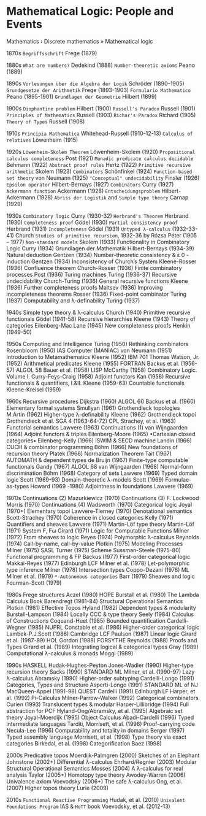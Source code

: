 # Mathematical Logic: People and Events

Mathematics › Discrete mathematics » Mathematical logic

1870s
`Begriffsschrift` Frege (1879)

1880s
`What are numbers?` Dedekind (1888)
`Number-theoretic axioms` Peano (1889)

1890s
`Vorlesungen über die Algebra der Logik` Schröder (1890–1905)
`Grundgesetze der Arithmetik` Frege (1893-1903)
`Formulario Mathematico` Peano (1895-1901)
`Grundlagen der Geometrie` Hilbert (1899)

1900s
`Diophantine problem` Hilbert (1900)
`Russell's Paradox` Russell (1901)
`Principles of Mathematics` Russell (1903)
`Richar's Paradox` Richard (1905)
`Theory of Types` Russell (1908)

1910s
`Principia Mathematica` Whitehead-Russell (1910-12-13)
`Calculus of relatives` Löwenheim (1915)

1920s
`Löwenheim-Skolem Theorem` Löwenheim-Skolem (1920)
`Propositional calculus completeness` Post (1921)
`Monadic predicate calculus decidable` Behmann (1922)
`Abstract proof rules` Hertz (1922)
`Primitive recursive arithmetic` Skolem (1923)
`Combinators` Schönfinkel (1924)
`Function-based set theory` von Neumann (1925)
`"Conceptual" undecidability` Finsler (1926)
`Epsilon operator` Hilbert-Bernays (1927)
`Combinators` Curry (1927)
`Ackermann function` Ackermann (1928)
`Entscheidungsproblem` Hilbert-Ackermann (1928)
`Abriss der Logistik` and `Simple type theory` Carnap (1929)

1930s
`Combinatory logic` Curry (1930-32)
`Herbrand's Theorem` Herbrand (1930)
`Completeness proof` Gödel (1930)
`Partial consistency proof` Herbrand (1931)
`Incompleteness` Gödel (1931)
`Untyped λ-calculus` (1932-33-41) Church
`Studies of primitive recursion`, 1932-36 by Rózsa Péter (1905 – 1977)
`Non-standard models` Skolem (1933)
Functionality in Combinatory Logic Curry (1934)
Grundlagen der Mathematik Hilbert-Bernays (1934-39)
Natural deduction Gentzen (1934)
Number-theoretic consistency & ε 0 -induction Gentzen (1934)
Inconsistency of Church’s System Kleene-Rosser (1936)
Confluence theorem Church-Rosser (1936)
Finite combinatory processes Post (1936)
Turing machines Turing (1936-37)
Recursive undecidability Church-Turing (1936)
General recursive functions Kleene (1936)
Further completeness proofs Maltsev (1936)
Improving incompleteness theorems Rosser (1936)
Fixed-point combinator Turing (1937)
Computability and λ-definability Turing (1937)

1940s
Simple type theory & λ-calculus Church (1940)
Primitive recursive functionals Gödel (1941-58)
Recursive hierarchies Kleene (1943)
Theory of categories Eilenberg-Mac Lane (1945)
New completeness proofs Henkin (1949-50)

1950s
Computing and Intelligence Turing (1950)
Rethinking combinators Rosenbloom (1950)
IAS Computer (MANIAC) von Neumann (1951)
Introduction to Metamathematics Kleene (1952)
IBM 701 Thomas Watson, Jr. (1952)
Arithmetical predicates Kleene (1955)
FORTRAN Backus et al. (1956-57)
ALGOL 58 Bauer et al. (1958)
LISP McCarthy (1958)
Combinatory Logic. Volume I. Curry-Feys-Craig (1958)
Adjoint functors Kan (1958)
Recursive functionals & quantifiers, I.&II. Kleene (1959-63)
Countable functionals Kleene-Kreisel (1959)

1960s
Recursive procedures Dijkstra (1960)
ALGOL 60 Backus et al. (1960)
Elementary formal systems Smullyan (1961)
Grothendieck topologies M.Artin (1962)
Higher-type λ-definability Kleene (1962)
Grothendieck topoi Grothendieck et al. SGA 4 (1963-64-72)
CPL Strachey, et al. (1963)
Functorial semantics Lawvere (1963)
Continuations (1) van Wijngaarden (1964)
Adjoint functors & triples Eilenberg-Moore (1965)
•Cartesian closed categories• Eilenberg-Kelly (1966)
ISWIM & SECD machine Landin (1966)
CUCH & combinator programming Böhm (1966)
New foundations of recursion theory Platek (1966)
Normalization Theorem Tait (1967)
AUTOMATH & dependent types de Bruijn (1967)
Finite-type computable functionals Gandy (1967)
ALGOL 68 van Wijngaarden (1968)
Normal-form discrimination Böhm (1968)
Category of sets Lawvere (1969)
Typed domain logic Scott (1969-93)
Domain-theoretic λ-models Scott (1969)
Formulae-as-types Howard (1969 -1980)
Adjointness in foundations Lawvere (1969)

1970s
Continuations (2) Mazurkiewicz (1970)
Continuations (3) F. Lockwood Morris (1970)
Continuations (4) Wadsworth (1970)
Categorical logic Joyal (1970+)
Elementary topoi Lawvere-Tierney (1970)
Denotational semantics Scott-Strachey (1970)
Coherence in closed categories Kelly (1971)
Quantifiers and sheaves Lawvere (1971)
Martin-Löf type theory Martin-Löf (1971)
System F, Fω Girard (1971)
Logic for Computable Functions Milner (1972)
From sheaves to logic Reyes (1974)
Polymorphic λ-calculus Reynolds (1974)
Call-by-name, call-by-value Plotkin (1975)
Modeling Processes Milner (1975)
SASL Turner (1975)
Scheme Sussman-Steele (1975-80)
Functional programming & FP Backus (1977)
First-order categorical logic Makkai-Reyes (1977)
Edinburgh LCF Milner et al. (1978)
Let-polymorphic type inference Milner (1978)
Intersection types Coppo-Dezani (1978)
ML Milner et al. (1979)
`*-Autonomous categories` Barr (1979)
Sheaves and logic Fourman-Scott (1979)

1980s
Frege structures Aczel (1980)
HOPE Burstall et al. (1980)
The Lambda Calculus Book Barendregt (1981-84)
Structural Operational Semantics Plotkin (1981)
Effective Topos Hyland (1982)
Dependent types & modularity Burstall-Lampson (1984)
Locally CCC & type theory Seely (1984)
Calculus of Constructions Coquand-Huet (1985)
Bounded quantification Cardelli-Wegner (1985)
NUPRL Constable et al. (1986)
Higher-order categorical logic Lambek-P.J.Scott (1986)
Cambridge LCF Paulson (1987)
Linear logic Girard et al. (1987-89)
HOL Gordon (1988)
FORSYTHE Reynolds (1988)
Proofs and Types Girard et al. (1989)
Integrating logical & categorical types Gray (1989)
Computational λ-calculus & monads Moggi (1989)

1990s
HASKELL Hudak-Hughes-Peyton Jones-Wadler (1990)
Higher-type recursion theory Sacks (1990)
STANDARD ML Milner, et al. (1990-97)
Lazy λ-calculus Abramsky (1990)
Higher-order subtyping Cardelli-Longo (1991)
Categories, Types and Structure Asperti-Longo (1991)
STANDARD ML of NJ MacQueen-Appel (1991-98)
QUEST Cardelli (1991)
Edinburgh LF Harper, et al. (1992)
Pi-Calculus Milner-Parrow-Walker (1992)
Categorical combinators Curien (1993)
Translucent types & modular Harper-Lillibridge (1994)
Full abstraction for PCF Hyland-Ong/Abramsky, et al. (1995)
Algebraic set theory Joyal-Moerdijk (1995)
Object Calculus Abadi-Cardelli (1996)
Typed intermediate languages Tarditi, Morrisett, et al. (1996)
Proof-carrying code Necula-Lee (1996)
Computability and totality in domains Berger (1997)
Typed assembly language Morrisett, et al. (1998)
Type theory via exact categories Birkedal, et al. (1998)
Categorification Baez (1998)

2000s
Predicative topos Moerdijk-Palmgren (2000)
Sketches of an Elephant Johnstone (2002+)
Differential λ-calculus Ehrhard/Regnier (2003)
Modular Structural Operational Semantics Mosses (2004)
A λ-calculus for real analysis Taylor (2005+)
Homotopy type theory Awodey-Warren (2006)
Univalence axiom Voevodsky (2006+)
The safe λ-calculus Ong, et al. (2007)
Higher topos theory Lurie (2009)

2010s
`Functional Reactive Programming` Hudak, et al. (2010)
`Univalent Foundations Program` IAS & `HoTT` book Voevodsky, et al. (2012-13)




